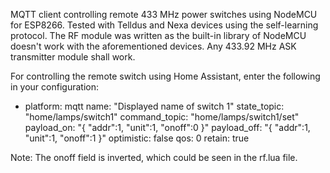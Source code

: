 MQTT client controlling remote 433 MHz power switches using NodeMCU for ESP8266. Tested with Telldus and Nexa devices using the self-learning protocol. The RF module was written as the built-in library of NodeMCU doesn't work with the aforementioned devices. Any 433.92 MHz ASK transmitter module shall work.

For controlling the remote switch using Home Assistant, enter the following in your configuration:

- platform: mqtt
  name: "Displayed name of switch 1"
  state_topic: "home/lamps/switch1"
  command_topic: "home/lamps/switch1/set"
  payload_on: "{ \"addr\":1, \"unit\":1, \"onoff\":0 }"
  payload_off: "{ \"addr\":1, \"unit\":1, \"onoff\":1 }"
  optimistic: false
  qos: 0
  retain: true

Note: The onoff field is inverted, which could be seen in the rf.lua file.
